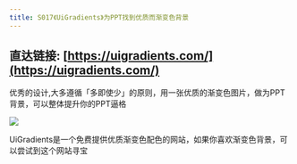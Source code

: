 ```yaml
---
title: S017《UiGradients》为PPT找到优质而渐变色背景
---
```




## 直达链接: [https://uigradients.com/](https://uigradients.com/)



优秀的设计,大多遵循「多即使少」的原则，用一张优质的渐变色图片，做为PPT背景，可以整体提升你的PPT逼格




![](https://www.v2fy.com/asset/super-web/uigradients.png)


UiGradients是一个免费提供优质渐变色配色的网站，如果你喜欢渐变色背景，可以尝试到这个网站寻宝

